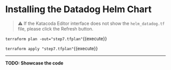 # Installing the Datadog Helm Chart

> ⚠️ If the Katacoda Editor interface does not show the `helm_datadog.tf` file, please click the <i class="fa fa-sync"></i> Refresh button.

`terraform plan -out="step7.tfplan"`{{execute}}

`terraform apply "step7.tfplan"`{{execute}}

---

**TODO: Showcase the code**
